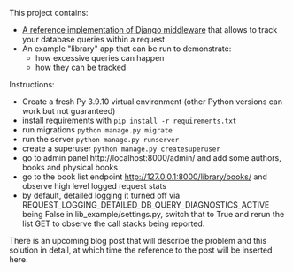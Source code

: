 This project contains:
* [A reference implementation of Django middleware](req_stats/middleware.py) that allows to track your database queries within a request
* An example "library" app that can be run to demonstrate:
  * how excessive queries can happen
  * how they can be tracked

Instructions:
* Create a fresh Py 3.9.10 virtual environment (other Python versions can work but not guaranteed)
* install requirements with `pip install -r requirements.txt`
* run migrations `python manage.py migrate`
* run the server `python manage.py runserver`
* create a superuser `python manage.py createsuperuser`
* go to admin panel http://localhost:8000/admin/ and add some authors, books and physical books
* go to the book list endpoint http://127.0.0.1:8000/library/books/ and observe high level logged request stats
* by default, detailed logging it turned off via REQUEST_LOGGING_DETAILED_DB_QUERY_DIAGNOSTICS_ACTIVE being False in lib_example/settings.py, switch that to True and rerun the list GET to observe the call stacks being reported.

There is an upcoming blog post that will describe the problem and this solution in detail, at which time the reference to the post will be inserted here.
